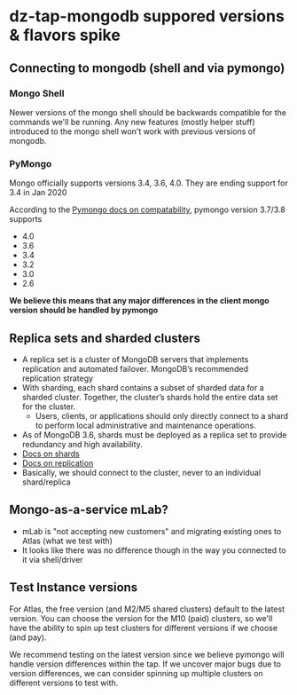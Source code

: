 # dz-tap-mongodb suppored versions & flavors spike

## Connecting to mongodb (shell and via pymongo)
### Mongo Shell
Newer versions of the mongo shell should be backwards compatible for the
commands we'll be running. Any new features (mostly helper stuff)
introduced to the mongo shell won't work with previous versions of
mongodb.

### PyMongo

Mongo officially supports versions 3.4, 3.6, 4.0. They are ending support for 3.4 in Jan 2020

According to the
[Pymongo docs on compatability](https://docs.mongodb.com/ecosystem/drivers/pymongo/#compatibility),
pymongo version 3.7/3.8 supports
- 4.0
- 3.6
- 3.4
- 3.2
- 3.0
- 2.6

**We believe this means that any major differences in the client mongo version should be handled by pymongo**

## Replica sets and sharded clusters
- A replica set is a cluster of MongoDB servers that implements
  replication and automated failover. MongoDB’s recommended replication
  strategy
- With sharding, each shard contains a subset of sharded data for a
  sharded cluster. Together, the cluster’s shards hold the entire data set
  for the cluster.
  - Users, clients, or applications should only directly connect to a
    shard to perform local administrative and maintenance operations.
- As of MongoDB 3.6, shards must be deployed as a replica set to provide
  redundancy and high availability.
- [Docs on shards](https://docs.mongodb.com/manual/core/sharded-cluster-shards/)
- [Docs on replication](https://docs.mongodb.com/manual/replication/)
- Basically, we should connect to the cluster, never to an individual
  shard/replica

## Mongo-as-a-service mLab?
 - mLab is "not accepting new customers" and migrating existing ones to
   Atlas (what we test with)
 - It looks like there was no difference though in the way you connected
   to it via shell/driver

## Test Instance versions

For Atlas, the free version (and M2/M5 shared clusters) default to the
latest version. You can choose the version for the M10 (paid) clusters, so
we'll have the ability to spin up test clusters for different versions if
we choose (and pay).

We recommend testing on the latest version since we believe pymongo will
handle version differences within the tap. If we uncover major bugs due to
version differences, we can consider spinning up multiple clusters on
different versions to test with.
